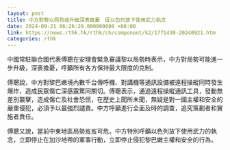 ```yaml
---
layout: post
title: 中方對黎以局勢或升級深表擔憂　促以色列放下使用武力執念
date: 2024-09-21 06:26:29.000000000 +08:00
link: https://news.rthk.hk/rthk/ch/component/k2/1771430-20240921.htm
categories: rthk
---
```


中國常駐聯合國代表傅聰在安理會緊急審議黎以局勢時表示，中方對局勢可能進一步升級，深表擔憂，呼籲所有各方保持最大限度的克制。

傅聰說，中方對黎巴嫩境內數千台傳呼機、對講機等通訊設備被遠程操縱同時發生爆炸，造成民眾傷亡深感震驚同關切。傅聰表示，通過遠程操縱通訊工具，發動無差別襲擊，造成傷亡及社會恐慌，在歷史上聞所未聞，無疑是對一國主權和安全的嚴重侵犯，必須予以最強烈譴責。中方呼籲進行全面及時的調查，追究策劃者和實施者責任。

傅聰又說，當前中東地區局勢岌岌可危。中方特別呼籲以色列放下使用武力的執念，立即停止在加沙地帶的軍事行動，立即停止侵犯黎巴嫩主權和安全的行為。
